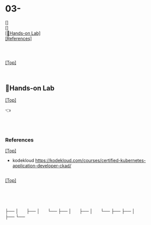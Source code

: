# <span id='top'>03-</span>

[[]](#)  
[[]](#)  
[[🤲Hands-on Lab]](#handson)  
[[References]](#ref)

<br>

## <span id=''> </span>

[[Top]](#top)

<br>

## <span id='handson'>🤲Hands-on Lab</span>

[[Top]](#top)

👈

<br>
<br>

### <span id='ref'>References</span>

[[Top]](#top)

- kodekloud https://kodekloud.com/courses/certified-kubernetes-application-developer-ckad/

## <span id=''></span>

[[Top]](#top)

<br>

<br>
<br>

├──
│ㅤㅤ├──
│ㅤㅤ└──
├──
│ㅤㅤ├──
│ㅤㅤ└──
├──
├──
│  
├──
└──

